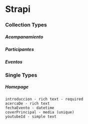 # Strapi

### Collection Types

##### Acompanamiento

##### Participantes

##### Eventos

### Single Types

##### Homepage

```
introduccion - rich text - required
acercaDe - rich text
fechaEvento - datetime
coverPrincipal - media (unique)
youtubeId - simple text
```

